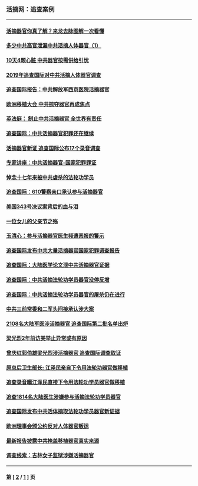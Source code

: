 ### 活摘网：追查案例
---
#### [活摘器官你真了解？来龙去脉图解一次看懂](../../pages/nf5880/n13013820.md?12080430) 
#### [多少中共高官泄漏中共活摘人体器官（1）](../../pages/nf5880/n12671234.md?12080430) 
#### [10天4颗心脏 中共器官按需供给引忧](../../pages/nf5880/n12326366.md?12080430) 
#### [2019年追查国际对中共活摘人体器官调查](../../pages/nf5880/n11917733.md?12080430) 
#### [追查国际报告：中共解放军西京医院活摘器官](../../pages/nf5880/n11838359.md?12080430) 
#### [欧洲移植大会 中共掠夺器官再成焦点](../../pages/nf5880/n11538883.md?12080430) 
#### [英法庭： 制止中共活摘器官 全世界有责任](../../pages/nf5880/n11330691.md?12080430) 
#### [追查国际：中共活摘器官犯罪还在继续](../../pages/nf5880/n11218301.md?12080430) 
#### [活摘器官新证 追查国际公布17个录音调查](../../pages/nf5880/n10897744.md?12080430) 
#### [专家讲座：中共活摘器官-国家犯罪罪证](../../pages/nf5880/n8828153.md?12080430) 
#### [悼念十七年来被中共虐杀的法轮功学员](../../pages/nf5880/n8124823.md?12080430) 
#### [追查国际：610警察亲口承认参与活摘器官](../../pages/nf5880/n8109067.md?12080430) 
#### [美国343号决议案背后的血与泪](../../pages/nf5880/n8020684.md?12080430) 
#### [一位女儿的父亲节之殇](../../pages/nf5880/n8014122.md?12080430) 
#### [玉清心：参与活摘器官医生频遭恶报的警示](../../pages/nf5880/n4637546.md?12080430) 
#### [追查国际发布中共大量活摘器官国家犯罪调查报告](../../pages/nf5880/n4613428.md?12080430) 
#### [追查国际：大陆医学论文泄中共活摘器官证据](../../pages/nf5880/n4608794.md?12080430) 
#### [追查国际：中共活摘法轮功学员器官没停反增](../../pages/nf5880/n4584075.md?12080430) 
#### [追查国际：中共活摘法轮功学员器官的屠杀仍在进行](../../pages/nf5880/n4299154.md?12080430) 
#### [中共三前常委和二军头间接承认涉大案](../../pages/nf5880/n4286244.md?12080430) 
#### [2108名大陆军医涉活摘器官 追查国际第二批名单出炉](../../pages/nf5880/n4284769.md?12080430) 
#### [梁光烈2年前访美举止异常或有原因](../../pages/nf5880/n4279686.md?12080430) 
#### [曾庆红郭伯雄梁光烈涉活摘器官 追查国际调查取证](../../pages/nf5880/n4278462.md?12080430) 
#### [原总后卫生部长: 江泽民亲自下令用法轮功器官做移植](../../pages/nf5880/n4263864.md?12080430) 
#### [追查录音曝江泽民直接下令用法轮功学员器官做移植](../../pages/nf5880/n4261268.md?12080430) 
#### [追查1814名大陆医生涉嫌参与活摘法轮功学员器官](../../pages/nf5880/n4259055.md?12080430) 
#### [追查国际发布中共活体摘取法轮功学员器官新证据](../../pages/nf5880/n4258255.md?12080430) 
#### [欧洲理事会颁公约反对人体器官贩运](../../pages/nf5880/n4206955.md?12080430) 
#### [最新报告披露中共掩盖移植器官真实来源](../../pages/nf5880/n4140084.md?12080430) 
#### [调查线索：吉林女子监狱涉嫌活摘器官](../../pages/nf5880/n4044366.md?12080430) 

---
#### 第 [ [2](./2.md?12080430) / [1](./1.md?12080430) ] 页
